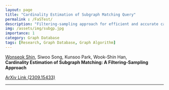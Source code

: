 ```yaml
---
layout: page
title: "Cardinality Estimation of Subgraph Matching Query"
permalink : /FaSTest/
description: "Filtering-sampling approach for efficient and accurate cardinality estimation of subgraph matching query."
img: /assets/img/subgp.jpg
importance: 1
category: Graph Database
tags: [Research, Graph Database, Graph Algorithm]
---
```


<ins>Wonseok Shin</ins>, Siwoo Song, Kunsoo Park, Wook-Shin Han,  
**Cardinality Estimation of Subgraph Matching: A Filtering-Sampling Approach**

[ArXiv Link (2309.15433)](https://arxiv.org/abs/2309.15433)

------
